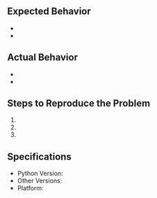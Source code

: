 ## Expected Behavior
-
-

## Actual Behavior
-
-

## Steps to Reproduce the Problem
1.
2.
3.

## Specifications
- Python Version:
- Other Versions:
- Platform:
